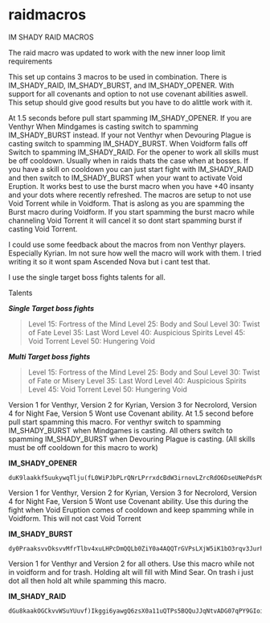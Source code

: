 # raidmacros
IM SHADY RAID MACROS

The raid macro was updated to work with the new inner loop limit requirements 

This set up contains 3 macros to be used in combination. There is IM_SHADY_RAID, IM_SHADY_BURST, and IM_SHADY_OPENER. With support for all covenants and option to not use covenant abilities aswell.
This setup should give good results but you have to do alittle work with it.

At 1.5 seconds before pull start spamming IM_SHADY_OPENER. If you are Venthyr When Mindgames is casting switch to spamming IM_SHADY_BURST instead. If your not Venthyr when Devouring Plague is casting switch to spamming IM_SHADY_BURST. When Voidform falls off Switch to spamming IM_SHADY_RAID.
For the opener to work all skills must be off cooldown. Usually when in raids thats the case when at bosses. If you have a skill on cooldown you can just start fight with IM_SHADY_RAID and then switch to IM_SHADY_BURST when your want to activate Void Eruption. It works best to use the burst macro when you have +40 insanty and your dots where recently refreshed. The macros are setup to not use Void Torrent while in Voidform. That is aslong as you are spamming the Burst macro during Voidform. If you start spamming the burst macro while channeling Void Torrent it will cancel it so dont start spamming burst if casting Void Torrent.

I could use some feedback about the macros from non Venthyr players. Especially Kyrian. Im not sure how well the macro will work with them. I tried writing it so it wont spam Ascended Nova but i cant test that.  

I use the single target boss fights talents for all.

Talents 

***Single Target boss fights***
> Level 15: Fortress of the Mind
> Level 25: Body and Soul
> Level 30: Twist of Fate
> Level 35: Last Word
> Level 40: Auspicious Spirits
> Level 45: Void Torrent
> Level 50: Hungering Void

***Multi Target boss fights***
> Level 15: Fortress of the Mind
> Level 25: Body and Soul
> Level 30: Twist of Fate or Misery
> Level 35: Last Word
> Level 40: Auspicious Spirits
> Level 45: Void Torrent
> Level 50: Hungering Void



Version 1 for Venthyr, Version 2 for Kyrian, Version 3 for Necrolord, Version 4 for Night Fae, Version 5 Wont use Covenant ability.
At 1.5 second before pull start spamming this macro. For venthyr switch to spamming IM_SHADY_BURST  when Mindgames is casting. All others switch to spamming IM_SHADY_BURST when Devouring Plague is casting. (All skills must be off cooldown for this macro to work)

**IM_SHADY_OPENER**
```
duK9laakkf5uukywqTlju(fL0WiPJbPLrQNrLPrrxdcBdW3irnovLZrcRdO6DseUNePdsPQfcK8qeKmrkL6IseTrLQ8rLQQrIG4KiOwPsvHxkHmtLQIUjqzNq0prqQHcelfi1tL0uvvDvjuTvjkFvPQ0zPuuVLcDxkXEv8xkLmyIddAXiWJvLjtbxwyZkv(mcnAQQtJOxtPqZwj3MQSBP(nsdNe54suTCrEUOMUkxxPSDkv8Dkv68sW(r9Go)ds0PsyWSvLqS322STi0GusKLe0ds98p1F4k6lpvuuuuuNEQGbFjAzrkts788pirN)bj6uT(G5lhLVf9lyXytF(WUJfzte7dtE4MEWv0h4oRAlSKICCL(OEeapwyXzQa1eZcIpfyw(uvOXSObCOaiWS4mnDomlA9NgqfZcQQkGkMfNdHjGYyw06pnGkMfN2bOSdZsVTwLGfJn95d7owKnrSpm5Hp4k6dCNvTfwsroUsFupcGhlS4mvGAIz5tvHgZIgWHcGaZIZ005WSO1FAavmlOQQaQywCoeMakJzrR)0aQywCAhGYoml92AnvqO5dm4lrN)5MArrbqsrop)ds0PA9GjIXfD4vGfJgcOblgBQpm5zzqQNQ1hmFSySPpFy3XISjIB6oAYdCulSODAafFZn16fkT3w)osAp1Au(w0hjCnvqsbyWxIo)Zn1IIcGowbmhZ)CZni1Z)GeDQwFW8LJY3I(fSySPpFy3XISjI9HjpCtp4k6dCNvTfwsroUsFupcGhlS4mvGAIzbXNcmlFQk0yw0aouaeywCMMohMfT(tdOIzbvvfqfZIw)PbuXSakkTzHUJLZpyX(8lAdHbml2NFrBimWcOwW8HzX5qycOmMLEBTkblgB6Zh2DSiBIyFyYdFWv0h4oRAlSKICCL(OEeapwyXzQa1eZYNQcnMfnGdfabMfNPPZHzrR)0aQywqvvbuXSO1FAavmlGIsBwO7y58dwSp)I2qyaZI95x0gcdSaQfmFywCoeMakJzP3wRPccnFGbFj68p3ulkkaskY55FqIovRhmrmUOdVcSy0qanyXyt9Hjplds9uT(G5JfJn95d7owKnrCt3rtEGJAHfTtdO4BUPwuua0XkG5y(NBQGKcWGVeD(NBQ1luAVT(DK0EQ1O8TOps4AUbPB(hKOt16dMVCu(w0VGfJn95d7owKnrSpm5HB6bxrFG7SQTWskYXv6J6ra8yHfNPcutmli(uGz5tvHgZIgWHcGaZIZ005WSO1FAavmlOQQaQyw06pnGkMLI3(0vbwqsTdeZIZHWeqzml92Avcwm20NpS7yr2eX(WKh(GROpWDw1wyjf54k9r9iaESWIZubQjMLpvfAmlAahkacmlottNdZIw)PbuXSGQQcOIzrR)0aQywkE7txfybj1oqmlohctaLXS0BR1ubHMpWGVeD(NBQfffajf588pirNQ1dMigx0HxbwmAiGgSySP(WKNLbPEQwFW8XIXM(8HDhlYMiUP7OjpWrTWI2Pbu8n3ulkka6yfWCm)ZnvqsbyWxIo)Zn16fkT3w)osAp1Au(w0hjCn3G0C(hKOt16dMVCu(w0VGfJn95d7owKnrSpm5HB6bxrFG7SQTWskYXv6J6ra8yHfNPcutmli(uGzrd4qbqGzXzA6Cyw2dgSS)nyYajSZyw06pnGkMfuvvavmlohctaLXS0BRvjyXytF(WUJfzte7dtE4dUI(a3zvBHLuKJR0h1Ja4XclotfOMyw0aouaeywCMMohML9Gbl7FdMmqc7mMfT(tdOIzbvvfqfZIZHWeqzml92AnvqO5dm4lrN)5MArrbqsrop)ds0PA9GjIXfD4vGfJgcOblgBQpm5zzqQNQ1hmFSySPpFy3XISjIB6oAYdCulSODAafFZn1IIcGowbmhZ)CtfKuag8LOZ)CtTEHs7T1VJK2tTgLVf9rcxZnirm)ds0PA9bZxokFl6xWIXM(8HDhlYMi2hM8Wn9GROpWDw1wyjf54k9r9iaESWIZubQjMfeFkWS8PQqJzrd4qbqGzXzA6Cyw06pnGkMfuvvavmlohctaLXS0BRvjyXytF(WUJfzte7dtE4dUI(a3zvBHLuKJR0h1Ja4XclotfOMyw(uvOXSObCOaiWS4mnDomlA9NgqfZcQQkGkMfNdHjGYyw6T1AQGqZhyWxIo)Zn1IIcGKICE(hKOt16bteJl6WRalgneqdwm2uFyYZYGupvRpy(yXytF(WUJfzte30D0Kh4Owyr70ak(MBQfffaDScyoM)5MkiPam4lrN)5MA9cL2BRFhjTNAnkFl6JeUMBUPA)25tttLWE5c5l8M6(RLSSiLjP9Gud4uEQGb7n4IW9fj7e9rs7butDFdOnA)wcMN)5MQTJDWT1nirNkHelLMAzrktsBwqzzhnXszrF(fsywklszsAZIMLD0elfvircBmlLfPmjTzXXYoAIfKXlrx0KbmlLfPmjTzXKLD0elijj6FSShmWSuwKYK0MfeSSV0(yzlhSqOO2jAyFSajGCrEfkgVpS)ybTyiyjhpABGfcID0uWIsBRfl5dMowYkb98iBISC(Kzw8GVeTySShnXIDI(8lKyjBxY75ZYrzjRe0ZJSjYcHbZwvcXEBBZ2cufh01FwyXU(rZcyKTbIqViZczMLhmFKnXIXI9Rfl0ZpszwY2L8E(SCuwYkb98iBISqyWSvLqS322STavXbD9Nf76hnl2oSdDlr2ezbKfK4wWczMLhmFKnXIXInz)AXs2gjxRmlEB5JfccwO72XYJsxgO2TzzhnXY5tMzXd(suwokl2LMSrByQ7ty(kUsgGxyyQAvTkQ2HIcO)0kMAzWejKGvKN)Pw2)u3T1VJK22KnWskUTuZY(JRQuSweU3rzXM0aouae2alLSnm3uRkfpcB7bPgX3ulzVJMEbHI6Pe8GeqUiVcdOMBUzaa

```


Version 1 for Venthyr, Version 2 for Kyrian, Version 3 for Necrolord, Version 4 for Night Fae, Version 5 Wont use Covenant ability.
Use this during the fight when Void Eruption comes of cooldown and keep spamming while in Voidform. This will not cast Void Torrent 

**IM_SHADY_BURST**
~~~
dy0PraaksvvDksvvMfrTlbv4xuLHPcDmQQLb0ZiY0a4AQQTrGVPsLXjW5iK1bO3rqv3JurhKGsluq5HQGmrbv6IcQQnQcQpQsvmssv5KeuzLKQk6LiiZeb1nvb2jPmucYsfKEkstLexvqv2kc9vbv0zjvv4TQK7QI2lQ)sQQ0GvCyqlMq9yrnzj0LLAZcIptsJwIoTqVMuPzJOBlb7MYVPYWjv54QuvlxvEUitxPRJaBxLQ03jOy8KkCEvkZxs7hA2NvynFMkChOFP6tydx9d9ByHxOufwdKvyQcKSTnX0dCPfhfizBBIP6RFUyM18z6bqJaiPWzB)U322OZ4WyA4sGP2oJ18zQ(As9ykX(LIodhFCcX9WHyBB5TNmoe7xk6mCaXje3dhcD7fHMmoe7xk6mCKWje3dhTo)CKUxrzCi2Vu0z4aaNqCpC0IQLlohg2Y4qSFPOZW5Jt40zloeKACoK7EBdAloqXrY4ElCG6NHxQXzlJjCksWlAQ4SLnoHevlxCeMY2WHOlweNW)rGEB0z4KDf6eoUqWj7CKfDcJHd0kIJUDRhoj9GfkenvCeMYizJt0WHOlwme3Rq4ahLYychHjssIJ5wCYW0IdrxSiokU3RTfhMse(IqXKDIvykrfMgcbwEJot)R)W51lbpdN7PxQEnjPWzH4Wr)dkqYxWx)Ht4Bf5LPHcJfznFMgoBOUclbpyIv4LP6Rj1JmA6YuMEWTTmMfIKGeR5Z07Hg(e7xk6mwduG0Dmn8TqCVCFixb9GluCKmU34WykHHPn80RiC7Imf8i4rFqjFFbGcapY0WTdbsa5YA(mvyjylDpMkCfs3sBxGPhaZphX(LIolXkSMpRWA(m1ldtloGGbGcoYAGm1ldtloxMlxcnRjJMkqSIvIkyfRN4eCueiRjXuVmmT4CzUCj0SMmAQaXkwjQGvSEIJK0hGG7ynam1ldtloxMlxcnRjJMkqSIvIkyfRN4ibkj4ojw7ZuVmmT4CzUCj0SMmAQaXkwjQGvSEIJeaassSMaM6LHPfNlZLlHM1KrtfiwXkrfSI1tCabdafiG1UJPEzyAt99jOTCJZL5YLqZAYOPk36iM2K8cjBBbk5bEIZRt9QZf(u71Z)Jdo)GVmo)GVmosae5dq4X5YC5sOznz0uLBDetBs2ClKSTfOKh4joVo1Rox4tTxp)po48d(Y48dejJZp4lJJear(aKX5hisgNFWxgNFWxgNFGizCKaiYhatjSZPhHJfIltz6HCfedxomMQVgwKfZuToRllMPH1KllMPHgnvFwmtfYL2dG5NJv4LP0T17Wey5n6mMk0l6EX9gtdnAQGSyMsO(MqVoLyfwZNPEl8P2BBDHB4CvSHfpVmxj8v4K1azQxgMwCUmxUeAwtgnvzZfI7vaO)joGsGcefWAsm1ldtlo(hpk4iVmv5fnD71NdJPkVOPBVGCymvOxFam)CScVmLq9TqBYgMAwHxEznqwH18zQxgMwCUmxUeAwtgnvGyfRevWkwpXbemauWrwdKPEeKACUmxUeAwtgnvGyfRevWkwpXjmNZWXfcoBzJJWMYTvSlYAsm1ldtloxMlxcnRjJMkqSIvIkyfRN4iSPCBf7I4egjmTSgaM6LHPfNlZLlHM1KrtfiwXkrfSI1tCcokcK1(m1ldtloxMlxcnRjJMkqSIvIkyfRN4ij9bi4owtat9YW0IZL5YLqZAYOPceRyLOcwX6josGscUtI1UJPEzyAX5YC5sOznz0ubIvSsubRy9ehjaaKKyTaM6LHPfNlZLlHM1KrtfiwXkrfSI1tCabdafiG1eXuVmmTP((e0wUX5YC5sOznz0uLBDetBsEHKTTaL8apX51PE15cFQ965)XbNFWxgNFWxghjaI8bi84CzUCj0SMmAQYToIPnjBUfs22cuYd8eNxN6vNl8P2RN)hhC(bFzC(bIKX5h8LXrcGiFaY48dejJZp4lJZp4lJZpqKmosae5dGPe250JWXcXLPmvixApaMFowHxMQVgwKfZuToRllMPH1KllMPHgnvFwmtjuFl0MSHPMv4LPeQVj0RtjwH18zQ3cFQ92wx4goxfByXZlZvcFfoznqM6LHPfNlZLlHM1Krtv2CH4Efa6FIdOeOarbSMet9YW0IJ)XJcoYltdnAQGSyMs3wVdtGL3OZyQqVO7f3Bmv5fnD7fKfZuLx00TxFwmtf61haZphRWltpKRGy4YHXlRjXkSMpt9YW0IZL5YLqZAYOPceRyLOcwX6joGGbGcoYAGm1ldtloxMlxcnRjJMkqSIvIkyfRN4eEwPJ8goAU7fYAsm1ldtloxMlxcnRjJMkqSIvIkyfRN4eCueiRbGPEzyAX5YC5sOznz0ubIvSsubRy9ehjPpab3XAFM6LHPfNlZLlHM1KrtfiwXkrfSI1tCKaLeCNeRjGPEzyAX5YC5sOznz0ubIvSsubRy9ehjaaKKyT7yQxgMwCUmxUeAwtgnvGyfRevWkwpXbemauGawlGPEzyAt99jOTCJZL5YLqZAYOPk36iM2K8cjBBbk5bEIZRt9QZf(u71Z)Jdo)GVmo)GVmosae5dq4X5YC5sOznz0uLBDetBs2ClKSTfOKh4joVo1Rox4tTxp)po48d(Y48dejJZp4lJJear(aKX5hisgNFWxgNFWxgNFGizCKaiYhatjSZPhHJfIltzQqU0Eam)CScVmvFnSilMPADwxwmtdRjxwmtdnAQ(SyMsO(wOnzdtnRWltjuFtOxNsScR5ZuVf(u7TTUWnCUk2WINxMRe(kCYAGm1ldtloxMlxcnRjJMQS5cX9ka0)ehqjqbIcynjM6LHPfh)JhfCKxMgA0ubzXmLUTEhMalVrNXuHEr3lU3yQYlA62lilMPkVOPBV(SyMk0RpaMFowHxMEixbXWLdJxwdaRWA(m1ldtloxMlxcnRjJMkqSIvIkyfRN4acgak4iRbYuVmmT4CzUCj0SMmAQaXkwjQGvSEIZHHno3dbWxXi0sSMet9YW0IZL5YLqZAYOPceRyLOcwX6jobhfbYAayQxgMwCUmxUeAwtgnvGyfRevWkwpXrs6dqWDS2NPEzyAX5YC5sOznz0ubIvSsubRy9ehjqjb3jXAcyQxgMwCUmxUeAwtgnvGyfRevWkwpXrcaajjw7oM6LHPfNlZLlHM1KrtfiwXkrfSI1tCabdafiG1cyQxgM2uFFcAl34CzUCj0SMmAQYToIPnjVqY2wGsEGN486uV6CHp1E98)4GZp4lJZp4lJJear(aeECUmxUeAwtgnv5whX0MKn3cjBBbk5bEIZRt9QZf(u71Z)Jdo)GVmo)arY48d(Y4ibqKpazC(bIKX5h8LX5h8LX5hisghjaI8bWuc7C6r4yH4YuMkKlThaZphRWlt1xdlYIzQwN1LfZ0WAYLfZ0qJMQplMPeQVfAt2WuZk8Yuc13e61PeRWA(m1BHp1EBRlCdNRInS45L5kHVcNSgit9YW0IZL5YLqZAYOPkBUqCVca9pXbucuGOawtIPEzyAXX)4rbh5LPHgnvqwmtPBR3HjWYB0zmvOx09I7nMQ8IMU9cYIzQYlA62RplMPc96dG5NJv4LPhYvqmC5W4L1(ScR5ZuVmmT4acgak4iRbYuVmmT4CzUCj0SMmAQaXkwjQGvSEItWrrGSMet9YW0IZL5YLqZAYOPceRyLOcwX6jossFacUJ1aWuVmmT4CzUCj0SMmAQaXkwjQGvSEIJeaassS2NPEzyAX5YC5sOznz0ubIvSsubRy9ehqWaqbcynbm1ldtBQVpbTLBCUmxUeAwtgnv5whX0MKxizBlqjpWtCEDQxDUWNAVE(FCW5h8LX5h8LXrcGiFacpoxMlxcnRjJMQCRJyAtYMBHKTTaL8apX51PE15cFQ965)XbNFWxgNFGizC(bFzCKaiYhGmo)arY48d(Y48d(Y48dejJJear(aykHDo9iCSqCzktfYL2dG5NJv4LP6RHfzXmvRZ6YIzAyn5YIzAOrt1NfZuc13cTjByQzfEzkH6Bc96uIvynFM6TWNAVT1fUHZvXgw88YCLWxHtwdKPEzyAX5YC5sOznz0uLnxiUxbG(N4akbkquaRjXuVmmT44F8OGJ8Y0qJMkilMP0T17Wey5n6mMk0l6EX9gtvErt3EbzXmv5fnD71NfZuHE9bW8ZXk8Y0d5kigUCy8YltP61zHlCznWFatvIfAHbsQB0uznFE5Lz
~~~

Version 1 for Venthyr and Version 2 for all others.
Use this macro while not in voidform and for trash. Holding alt will fill with Mind Sear. On trash i just dot all then hold alt while spamming this macro.

**IM_SHADY_RAID**
~~~
dGu8kaakOGCkvvWSuYUuvf)Ikggi6yawgQ6zsX0a11uQTPs5BQQuJJqNtvADG07qPY9GIoiuGfIsPhIsHjsLKlIsrBuvf5JQQOgjuOtIsvRuLO0lvvLMjvsDtvc7uv5Nqb1qvj1svvvpvKPQkUQQkPTsL6RQevoRkrXBHk3fQAVs(RQkXGfomKfRs1JbAYOKltzZuj(mQmAP0PLQvRsu1Rvjz2I62qPDt63enCc0XbHwUkEovnDfxNG2UQk03vjY4bbNNaMpk2pYfq9uFavI9x8ljmIbU6Y8l)JbS3v1hF9uPhu20XxjaaaaGg(kHr7i7G1hqLUaPcrz2RJD(rtNUul2wjxju5mPwFavcJwwWk52o(UuPaGcxKhkCB60kWHcKYIc32X3Lkf8u4I8qbkNPqoT2X)h6Y(REJIPT7Palc8iP4sT9SrHkhk6kf)OSZYf5blfiLffUipumhKV9puGrzMvx5OaLhkUupNPWLEotXL6tlfx0vwuKm05puGHvkMdY3srNIlVq)qbl5qbkNPyAnLIwzMffO8qXLA7zJcVGiSy7khftB3tbwe4r(Nk5gD6O7zZxpvY9tLCrOcoDPIH(bko2i8Ou8Z2Ke0Yz2RUiPadXFRb42(hOGnvw1uP)rDw1hqLUCg6kmq4b5RNAQegTSG5UEvLQ0fcmTDWRZc91hqL(5eB62o(UuRp(BWavInvxKhqJnKyfenO79CFeOyBLWaHtR8uj2J1lGFmSvY1i)8RcYcngRkXdjpaKaa3a45H3VvYvMliH5P(aQ0thRDju(QUYvFavkjObYExvF8BXkDbc8iDBhFxQ(6P(aQN6dOsoGi)4nik0uqJcCQeSfPQL7khuIHyC)qmedEkoM3gmh0HZghGnfu0a)caVOqfMZ1hFLCar(XBquOPGgf4u5GYMoqBC4xQeSfPQL7khuIHyC)qmedEkoM3gmh0HZghGnfuSfFxuOcZ5k5APuqx3X2NkXxPNtxVYgG6ELWOHyv3R0NbEvDVsS1YtDVs)3voG6ELUw6NlqGhz9uFavYbe5hkWPsWwKQwURCqjgIX9dXqm4PGNxK)2T6JVsoGi)qbovc2Iu1YDLdkXqmUFigIbpfnnB4B)U(AQKdiYpEdIcnf0OaNkbBrQA5UYbLyig3pedXGNIJ5TbZbD4SXbytbf83AaUTxu00SHV976dUsoGi)qbovc2Iu1YDLdkXqmUFigIbpfx0vwCiSMV(2vYbe5hVbrHMcAuGtLGTivTCx5wge6(XVujwjR1GYMoqBC4XtXX82G5GoC24aSPGIT4ErXwCVOOb(faMDuGtLGTivTCx5wge6(XVujwjRLkhu20bAJdpEkoM3gmh0HZghGnfuSf3lk2IVlk2I7ffnWVaWlk2IVlk2I7ffBX9IIT47IIg4xay2rbovc2Iu1YDLBzqO7h)cRKf0mkpRbLnDG24WJNIJ5TbZbD4SXbytbfWIqcVxualcj8Errd8lam7OaNkbBrQA5UYTmi09JFHvYcAgLNLkhu20bAJdpEkoM3gmh0HZghGnfualcj8ErXw8DrbSiKW7ffnWVaWlk2IVlkGfHeEVOawes49IIT47IIg4xa4AQ0)DLJVUxP)Ac8VLnK3QN6dOsoGi)qbovc2Iu1YDLdkXqmUFigIbpfIq(YxtL(RjW1hZ7RN6dOsod6WzJPgwbOahldXcpov2IoyXxF8vYbe5hkWPsWwKQwURClv6I8GfkaEk4B4V9kwtLsJj4pjubNUuR01NU80hbQ0ZPRxzdFDVsxFSlqGhz9utLydj27OPyBn1hF9uFavYbe5hVbrHMcAuGtLGTivTCx5GsmeJ7hIHyWtXX82G5GoC24aSPGIg4xa4ffQWCU(4RKdiYpEdIcnf0OaNkhu20bAJd)sLGTivTCx5GsmeJ7hIHyWtXX82G5GoC24aSPGIT47IcvyoxjxlLc66o2(uj(kDT0pxGapY6P(aQKdiYpuGtLGTivTCx5GsmeJ7hIHyWtbpVi)TB1hFLCar(HcCQeSfPQL7khuIHyC)qmedEkAA2W3(D91ujhqKF8gefAkOrbovc2Iu1YDLdkXqmUFigIbpfhZBdMd6WzJdWMck4V1aCBVOOPzdF731hCLCar(XBquOPGgf4ujylsvl3vULbHUF8lvIvYAnOSPd0ghE8uCmVnyoOdNnoaBkOylUxuSf3lkAGFbGzhf4ujylsvl3vULbHUF8lvIvYAPYbLnDG24WJNIJ5TbZbD4SXbytbfBX9IIT47IIT4Errd8la8IIT47IIT4ErXwCVOyl(UOOb(faMDuGtLGTivTCx5wge6(XVWkzbnJYZAqzthOno84P4yEBWCqhoBCa2uqbSiKW7ffWIqcVxu0a)caZokWPsWwKQwURCldcD)4xyLSGMr5zPYbLnDG24WJNIJ5TbZbD4SXbytbfWIqcVxuSfFxualcj8Errd8la8IIT47IcyriH3lkGfHeEVOyl(UOOb(faUMkHrdXQUxPpd8Q6ELyRLN6EL(VRCa19kXgsS3rtX2k9xtG)TSH8w9uFavYbe5hkWPsWwKQwURCqjgIX9dXqm4PqeYx(AQ0)DLJVUxP)AcC9X8(6P(aQKZGoC2yQHvakWXYqSWJtLTOdw81hFLCar(HcCQeSfPQL7k3sLUipyHcGNc(g(BVI1uPNtxVYg(6ELsJj4pjubNUuR01NU80hbQ01h7ce4rwp1uPNtxVYgG6En1utnvb
~~~
